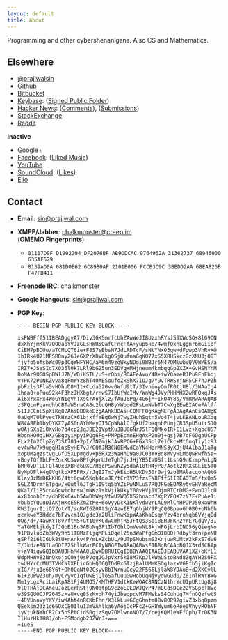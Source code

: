 ```yaml
---
layout: default
title: About
---
```


Programming and other cybershenanigans. Also CS and Mathematics.

## Elsewhere

* [@prajjwalsin](https://prajjwal.com/@)
* [Github](https://github.com/Prajjwal/)
* [Bitbucket](https://bitbucket.org/prajjwal)
* [Keybase](https://keybase.io/prajjwal): ([Signed Public Folder](https://keybase.pub/prajjwal/))
* [Hacker News](https://news.ycombinator.com/user?id=prajjwal):
([Comments](https://news.ycombinator.com/threads?id=prajjwal)),
([Submissions](https://news.ycombinator.com/submitted?id=prajjwal))
* [StackExchange](http://stackexchange.com/users/267243/prajjwal)
* [Reddit](https://www.reddit.com/user/parentheses-of-doom/)

**Inactive**

* [Google+](https://plus.google.com/u/0/+PrajjwalSingh0)
* [Facebook](https://www.facebook.com/prajjwalsin): ([Liked
Music](https://www.facebook.com/prajjwalsin/music?lst=1785043593%3A1785043593%3A1484096087))
* [YouTube](https://www.youtube.com/channel/UCjiTqumggqaSBnP8nJ_2mmQ)
* [SoundCloud](https://soundcloud.com/prajjwal/):
([Likes](https://soundcloud.com/prajjwal/likes))
* [Ello](https://ello.co/prajjwal)

## Contact

* **Email**: [sin@prajjwal.com](mailto:{{site.email}})
* **XMPP/Jabber**: chalkmonster@creep.im  
  (**OMEMO Fingerprints**)
  * `01117D9F D1902204 DF2076BF AB9DDCAC 9764962A 31362737 68946000 635AF529`
  * `8139AD0A 081D0E62 6C89B0AF 2101B006 FCCB3C9C 3BEDD2AA 68EA826B F47FB411`
* **Freenode IRC**: chalkmonster
* **Google Hangouts**: sin@prajjwal.com
* **PGP Key**:

  ```
  -----BEGIN PGP PUBLIC KEY BLOCK-----

  xsFNBFff51IBEADggyA7/Div3GK5mrfcUhZAwWeJIBUzxhRYsi59XWcSQ+8l09ON
  dxXhYjmKkV7QO0apYVJzGLsHWRsQafCFncFfA+yup6ke/4wmfOxhLggnr6mGiiof
  CiEM7pBOUu/aTCMLQT6ie+F8S7sBbsN7JdLRDTcF/sNtYNxO3qwHdFpwp3VhRyXO
  1b1Rk4U71MFSR8ny26JeGXPrXDV0kg0Sj0ufnaGqKO77xS5XRHSkczBzXNU3jO8T
  fjyfo5ofsbWc09p3CgWHFYHC/aM6m49zgWkyNDdi9WBJr6N47QMlwbVQV9W/ES/a
  IRZ7+JSeSIc7X036l0k7LRl9bG25un3EDVg+MHjneum4kmbqqGp2XZX+GvHSNYhM
  DoMAr9UGOSpBWlJ7N/WDiKSTL/uS+rObi/BOAEeAvu/4R+iwY0ameRJPu9FnFbdj
  vYPK72P0NKZvva8qFmWYz8hT40AESoufoZxShX7IOJg7Y9vTRWSYjNP5CF7hJPZh
  pbFzls3Fla5vHOhuD8MIt+CLda520vv0WfU9tT/3IvnioyOmfP0tjU8l/3NAaIg4
  1hoa0+oPuu92k4F3hzJHXbgt/rnwS7IbUfWcIMv/WnWg4JVyPHHMHX2wRFQxqJAs
  Ai6xrxXPx4WoGYNIgVnTXsCrAojXlz/fAuJ6Pq/4G6jM+IkO4Y8s/VmRMwARAQAB
  zSFQcmFqandhbCBTaW5naCA8c2luQHByYWpqd2FsLmNvbT7CwXgEEwEIACwFAlff
  51IJECnL5pXiKq8ZAhsDBQkeEzgAAhkBBAsHCQMFFQgKAgMEFgABAgAAnCsQAHgK
  0aUqM7UlPyecTkHYzCX61bjxffYBq6wWj7wyZHuhSgtn5Vo4T4jvLKBANLouRXdq
  W84ARFb1byDYKZ7yAS0n8YhMeyOI5CpWNAlOfgkUf2baqnbPUmjCR3SpU5utrSJQ
  wOAjSXs2iOKvHo7d4cp2JqJBE21VptKuJBU8GNrJ5lFQQMkoIR+E1Lvz+XgbcUS7
  HbonHO0q1HX/GBgbyiMpyiPQg6Fg+PMPpEcmnEHqAxP2u9j+gsj7B7cF6OgaUCPp
  ELx2Im2ClpZgZ3Sf781+2pI/3NZmjkJAvBPC6+FGx3Sol7e1Ckc+Mt6nqTiy1zR3
  ev4wRw7k9ugqH1ns5yHE7vJ/CQfJM3CN0EMvdCaYN4HerMNS3yXJjU4AlbaJ1aTg
  xopUMaqzstvgLGfO5XLpmgdv+p5RXz3WaHhD9a0JC03YvBd8MVyHLMoQwRwfhSe+
  vBuyTGfTbLF+ZncKUSvwBPfgKprUJeTgh7jrJHjYB5IaUSft1LshG9nKzmpPnLgN
  bMP0vDTLLFOl4Qx8XBHe6UXC/HqcPSwuNZy5daA18tH4yPQ/Aotl2RRXsGEiE5T0
  NyMpDFlk4g0VgtkoXP5PRx/rJgI2TmJykEioH5UKDv50r0wj9zo8MAlacqohAQtG
  KlayJzMYDKkKH6/4tt6gwO5Kqh4qoJE/tCr3VP3fzsFNBFff51IBEADTmS/txQm5
  SGLZ4DrmfETpgw/x0utl6JTgH1I9tg5bYZiPwNNLuS7RQJFGeEOARytvEHVaReqM
  QKaI/IiB5cd4GcwichnswJmNKz1skVjikUkyY00vHVj1VOjmRTCrDMG+FwnDJlcU
  Ax83onhGfz/dhPKkCAvh5AwDhWepVfwU2WQ5XS2hnacd7XgPYEOX7zN7F+PuAe1i
  ybubcYQUuDIAKjHKcE5RZmZtMeH6oVyyDcK1NKlvdw2rLAL9MlChHPDPJ50xaWhH
  KW3IgurIiiQ7Zot/T/sqKWI6Z0AtSgY4zwIE7qGbjW/9PqCQ0BpaoGh0B6+oNh6h
  xcrkweY3Hddc7bFVvcm1QJgdc3Y2UliFnwKipWAaKhaEsqnYzv4bruNqb6VYjqQd
  OUo/d+/4awKYT8v/ftMS+Gt10vKCdwCmhjR5JFtQs3Soi8EHJFKH2YrE7GdQV/3I
  YaTGMEkjkdyIfJQbE1Bu5ABbNq5F1IbTGhlQmVewNL8kjWPOjLrbINC56yQiegNo
  91PBvluoZb3WVy9h51TOMzFljqMPLiDqel25n3WaPfgCm81OBQ+Rdbyt3rn+peNU
  gSPf2i6lI6Uk8tU+nAnkv4P/mL+ZcbUL/9UTpSMubsmS3KnjuwRUMtW2kFxS7dv6
  T/JkdzeRNILaGOIP2SblkWarECAyN8GFIwARAQABwsF1BBgBCAApBQJX3+dSCRAp
  y+aV4iqvGQIbDAUJHhM4AAQLBwkDBRUICgIDBBYAAQIAAEDJEABUVAA1XZ+bKfL1
  WdpMHWv82NnOkojoC0Yj0sPVqqJGJpVxr5kI8M7KpJlkWaUStoBNd8ZqAYH2S0FX
  twUHYrCcMU3TVHCNlXFLicGhHQ36QIDdBx6TzjBalUMeKSOg1azxVGEfb5jiKgIc
  xIG//jx1e68Y6f+Dh0CqNt02CsyvBbIWrnuOcy22F566LjlaW8YJAuB+d2XKCvlL
  6I+2UPwZ3uh/myC/yvcIqfUwEjQloSafUuuGwHobUqNjvydwGud0/Z61nlRWYBxG
  Mm1yLgxRciLaiRpA81Fj4UMO5/KMTHFV1dtkKeWOAC8ANCzN1hrYcU1pURtUg8j8
  9lOTHAjOCAKeuJozLerRStj9NOatpG9czoEOEDWJQvP47mECdsDCe22V5GpcTHvc
  w39SQUOCJP204Sz+aU+vg8SzMvoh74yiJbeqpcvM7FMsksS4CuhUg7MfnGQzfwtS
  +4DVUnoVyYKY/iwKAht4nRCKbFhn/X3lkLu+GCgGhntm08v80P92givZ3xbqQpzm
  QEeksm23z1c66OxC80Ilu13mVAhlka6yAojOcPFcZ+GH8Wyum6eRoe0VhyyROhNF
  jyVtukNYhCR2Cx5hSPtCidS0gjzSqv7OMlwroNO7/7/cejKQM1eWFfCpb/7rOK3N
  IlHuzHk1H8J/oh+PSModgb2JZWrJ+w==
  =1ue5
  -----END PGP PUBLIC KEY BLOCK-----
  ```
